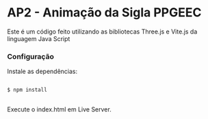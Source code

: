 <h1>AP2 - Animação  da Sigla PPGEEC</h1>
<p>Este é um código feito utilizando as bibliotecas Three.js e Vite.js da linguagem Java Script</p>

<h3>Configuração</h3>

<p>Instale as dependências:</p>

<pre>
<code>
$ npm install
</code>
</pre>


<p>Execute o index.html em Live Server.</p>
